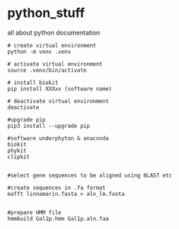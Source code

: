 # python_stuff
all about python documentation

```shell
# create virtual environment
python -m venv .venv

# activate virtual environment
source .venv/bin/activate

# install biokit
pip install XXXxx (software name)

# deactivate virtual environment
deactivate

#upgrade pip
pip3 install --upgrade pip
```

```shell
#software underphyton & anaconda
biokit
phykit
clipkit

```

```shell

#select gene sequences to be aligned using BLAST etc

#create sequences in .fa format
mafft linnamarin.fasta > aln_lm.fasta


#prepare HMM file
hmmbuild Gal1p.hmm Gal1p.aln.faa

```


